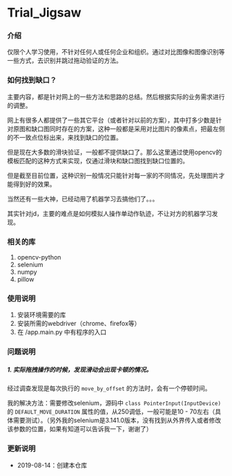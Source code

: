 # Trial_Jigsaw

### 介绍

仅限个人学习使用，不针对任何人或任何企业和组织。通过对比图像和图像识别等一些方式，去识别并跳过拖动验证的方法。

### 如何找到缺口？

主要内容，都是针对网上的一些方法和思路的总结。然后根据实际的业务需求进行的调整。

网上有很多人都提供了一些其它平台（或者针对以前的方案），其中打多少数是针对原图和缺口图同时存在的方案，这种一般都是采用对比图片的像素点，把最左侧的不一致点位标出来，来找到缺口的位置。

但是现在大多数的滑块验证，一般都不提供缺口了。那么这里通过使用opencv的模板匹配的这种方式来实现，仅通过滑块和缺口图找到缺口位置的。

但是截至目前位置，这种识别一般情况只能针对每一家的不同情况，先处理图片才能得到好的效果。

当然还有一些大神，已经动用了机器学习去搞他们了。。。

其实针对jd，主要的难点是如何模拟人操作单动作轨迹，不让对方的机器学习发现。

### 相关的库

1. opencv-python
2. selenium
3. numpy
4. pillow

### 使用说明

1. 安装环境需要的库
2. 安装所需的webdriver（chrome、firefox等）
3. 在 /app.main.py 中有程序的入口

### 问题说明

##### 1. 实际拖拽操作的时候，发现滑动会出现卡顿的情况。

经过调查发现是每次执行的 `move_by_offset` 的方法时，会有一个停顿时间。

我的解决方法：需要修改selenium，源码中 `class PointerInput(InputDevice)` 的 `DEFAULT_MOVE_DURATION` 属性的值，从250调低，一般可能是10 - 70左右（具体需要测试）。（另外我的selenium是3.141.0版本，没有找到从外界传入或者修改该参数的位置，如果有知道可以告诉我一下，谢谢了）

### 更新说明
- 2019-08-14：创建本仓库